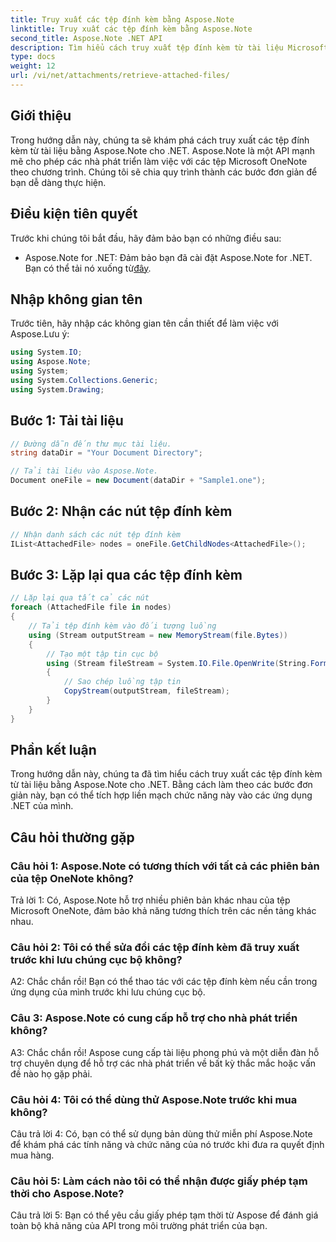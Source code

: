 ```yaml
---
title: Truy xuất các tệp đính kèm bằng Aspose.Note
linktitle: Truy xuất các tệp đính kèm bằng Aspose.Note
second_title: Aspose.Note .NET API
description: Tìm hiểu cách truy xuất tệp đính kèm từ tài liệu Microsoft OneNote bằng Aspose.Note for .NET. Làm theo các bước để tải, nhận nút và lặp lại thông qua các tệp đính kèm.
type: docs
weight: 12
url: /vi/net/attachments/retrieve-attached-files/
---
```

## Giới thiệu

Trong hướng dẫn này, chúng ta sẽ khám phá cách truy xuất các tệp đính kèm từ tài liệu bằng Aspose.Note cho .NET. Aspose.Note là một API mạnh mẽ cho phép các nhà phát triển làm việc với các tệp Microsoft OneNote theo chương trình. Chúng tôi sẽ chia quy trình thành các bước đơn giản để bạn dễ dàng thực hiện.

## Điều kiện tiên quyết

Trước khi chúng tôi bắt đầu, hãy đảm bảo bạn có những điều sau:

-  Aspose.Note for .NET: Đảm bảo bạn đã cài đặt Aspose.Note for .NET. Bạn có thể tải nó xuống từ[đây](https://releases.aspose.com/note/net/).

## Nhập không gian tên

Trước tiên, hãy nhập các không gian tên cần thiết để làm việc với Aspose.Lưu ý:

```csharp
using System.IO;
using Aspose.Note;
using System;
using System.Collections.Generic;
using System.Drawing;
```

## Bước 1: Tải tài liệu

```csharp
// Đường dẫn đến thư mục tài liệu.
string dataDir = "Your Document Directory";

// Tải tài liệu vào Aspose.Note.
Document oneFile = new Document(dataDir + "Sample1.one");
```

## Bước 2: Nhận các nút tệp đính kèm

```csharp
// Nhận danh sách các nút tệp đính kèm
IList<AttachedFile> nodes = oneFile.GetChildNodes<AttachedFile>();
```

## Bước 3: Lặp lại qua các tệp đính kèm

```csharp
// Lặp lại qua tất cả các nút
foreach (AttachedFile file in nodes)
{
    // Tải tệp đính kèm vào đối tượng luồng
    using (Stream outputStream = new MemoryStream(file.Bytes))
    {
        // Tạo một tập tin cục bộ
        using (Stream fileStream = System.IO.File.OpenWrite(String.Format(dataDir + file.FileName)))
        {
            // Sao chép luồng tập tin
            CopyStream(outputStream, fileStream);
        }
    }
}
```

## Phần kết luận

Trong hướng dẫn này, chúng ta đã tìm hiểu cách truy xuất các tệp đính kèm từ tài liệu bằng Aspose.Note cho .NET. Bằng cách làm theo các bước đơn giản này, bạn có thể tích hợp liền mạch chức năng này vào các ứng dụng .NET của mình.

## Câu hỏi thường gặp

### Câu hỏi 1: Aspose.Note có tương thích với tất cả các phiên bản của tệp OneNote không?

Trả lời 1: Có, Aspose.Note hỗ trợ nhiều phiên bản khác nhau của tệp Microsoft OneNote, đảm bảo khả năng tương thích trên các nền tảng khác nhau.

### Câu hỏi 2: Tôi có thể sửa đổi các tệp đính kèm đã truy xuất trước khi lưu chúng cục bộ không?

A2: Chắc chắn rồi! Bạn có thể thao tác với các tệp đính kèm nếu cần trong ứng dụng của mình trước khi lưu chúng cục bộ.

### Câu 3: Aspose.Note có cung cấp hỗ trợ cho nhà phát triển không?

A3: Chắc chắn rồi! Aspose cung cấp tài liệu phong phú và một diễn đàn hỗ trợ chuyên dụng để hỗ trợ các nhà phát triển về bất kỳ thắc mắc hoặc vấn đề nào họ gặp phải.

### Câu hỏi 4: Tôi có thể dùng thử Aspose.Note trước khi mua không?

Câu trả lời 4: Có, bạn có thể sử dụng bản dùng thử miễn phí Aspose.Note để khám phá các tính năng và chức năng của nó trước khi đưa ra quyết định mua hàng.

### Câu hỏi 5: Làm cách nào tôi có thể nhận được giấy phép tạm thời cho Aspose.Note?

Câu trả lời 5: Bạn có thể yêu cầu giấy phép tạm thời từ Aspose để đánh giá toàn bộ khả năng của API trong môi trường phát triển của bạn.